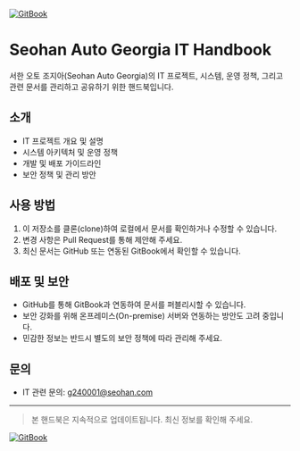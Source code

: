 
[![GitBook](https://img.shields.io/static/v1?message=Documented%20on%20GitBook&logo=gitbook&logoColor=ffffff&label=%20&labelColor=5c5c5c&color=3F89A1)](https://www.gitbook.com/preview?utm_source=gitbook_readme_badge&utm_medium=organic&utm_campaign=preview_documentation&utm_content=link)

# Seohan Auto Georgia IT Handbook

서한 오토 조지아(Seohan Auto Georgia)의 IT 프로젝트, 시스템, 운영 정책, 그리고 관련 문서를 관리하고 공유하기 위한 핸드북입니다.

## 소개

- IT 프로젝트 개요 및 설명
- 시스템 아키텍처 및 운영 정책
- 개발 및 배포 가이드라인
- 보안 정책 및 관리 방안

## 사용 방법

1. 이 저장소를 클론(clone)하여 로컬에서 문서를 확인하거나 수정할 수 있습니다.
2. 변경 사항은 Pull Request를 통해 제안해 주세요.
3. 최신 문서는 GitHub 또는 연동된 GitBook에서 확인할 수 있습니다.

## 배포 및 보안

- GitHub를 통해 GitBook과 연동하여 문서를 퍼블리시할 수 있습니다.
- 보안 강화를 위해 온프레미스(On-premise) 서버와 연동하는 방안도 고려 중입니다.
- 민감한 정보는 반드시 별도의 보안 정책에 따라 관리해 주세요.

## 문의

- IT 관련 문의: g240001@seohan.com 

---


> 본 핸드북은 지속적으로 업데이트됩니다. 최신 정보를 확인해 주세요.

[![GitBook](https://img.shields.io/static/v1?message=Documented%20on%20GitBook&logo=gitbook&logoColor=ffffff&label=%20&labelColor=5c5c5c&color=3F89A1)](https://www.gitbook.com/preview?utm_source=gitbook_readme_badge&utm_medium=organic&utm_campaign=preview_documentation&utm_content=link)